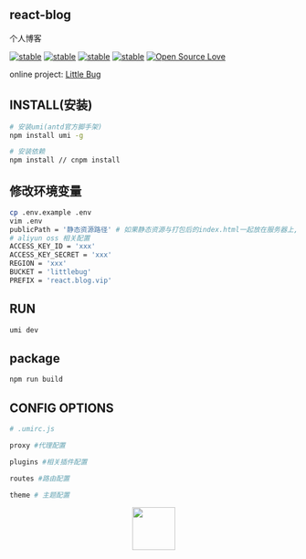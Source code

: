 ## react-blog
个人博客 

[![stable](https://img.shields.io/badge/react--blog-active-brightgreen.svg)](https://github.com/wanchaochao/react-blog)
[![stable](https://img.shields.io/badge/api-golang-blue.svg)](https://github.com/wanchaochao/blog_api)
[![stable](https://img.shields.io/badge/umi-%5E2.3.5-blue.svg)](https://umijs.org/)
[![stable](https://img.shields.io/badge/ant--design-%5E3.0.0-blue.svg)](https://ant.design/index-cn)
[![Open Source Love](https://badges.frapsoft.com/os/v1/open-source.svg?v=103)](https://github.com/wanchaochao)

online project: 
<a href="www.littlebug.vip" target="_blank">Little Bug</a>

## INSTALL(安装)
```bash
# 安装umi(antd官方脚手架)
npm install umi -g
```

```bash
# 安装依赖
npm install // cnpm install
```


## 修改环境变量
```bash
cp .env.example .env
vim .env
publicPath = '静态资源路径' # 如果静态资源与打包后的index.html一起放在服务器上,不需要cdn、oss等加速可以忽略这一步
# aliyun oss 相关配置
ACCESS_KEY_ID = 'xxx'
ACCESS_KEY_SECRET = 'xxx'
REGION = 'xxx'
BUCKET = 'littlebug'
PREFIX = 'react.blog.vip'
```

## RUN
```bash
umi dev 
```

## package
```bash
npm run build
```

## CONFIG OPTIONS
```bash
# .umirc.js

proxy #代理配置

plugins #相关插件配置

routes #路由配置

theme # 主题配置

```

<p align="center">
	<a href="https:www.littlebug.vip">
		<img src="http://littlebug.oss-cn-beijing.aliyuncs.com/www.littlebug.vip/favicon.ico" width="75">
	</a>
</p>

